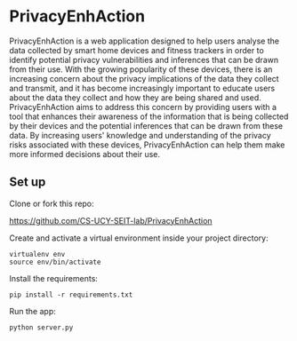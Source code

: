 # PrivacyEnhAction

PrivacyEnhAction is a web application designed to help users analyse the data collected by smart home devices and fitness trackers in order to identify potential privacy vulnerabilities and inferences that can be drawn from their use. With the growing popularity of these devices, there is an increasing concern about the privacy implications of the data they collect and transmit, and it has become increasingly important to educate users about the data they collect and how they are being shared and used. PrivacyEnhAction aims to address this concern by providing users with a tool that enhances their awareness of the information that is being collected by their devices and the potential inferences that can be drawn from these data. By increasing users' knowledge and understanding of the privacy risks associated with these devices, PrivacyEnhAction can help them make more informed decisions about their use. 

## Set up
Clone or fork this repo:

https://github.com/CS-UCY-SEIT-lab/PrivacyEnhAction



Create and activate a virtual environment inside your project directory:

```
virtualenv env
source env/bin/activate
```

Install the requirements:
```
pip install -r requirements.txt
```


Run the app:
```
python server.py
```
